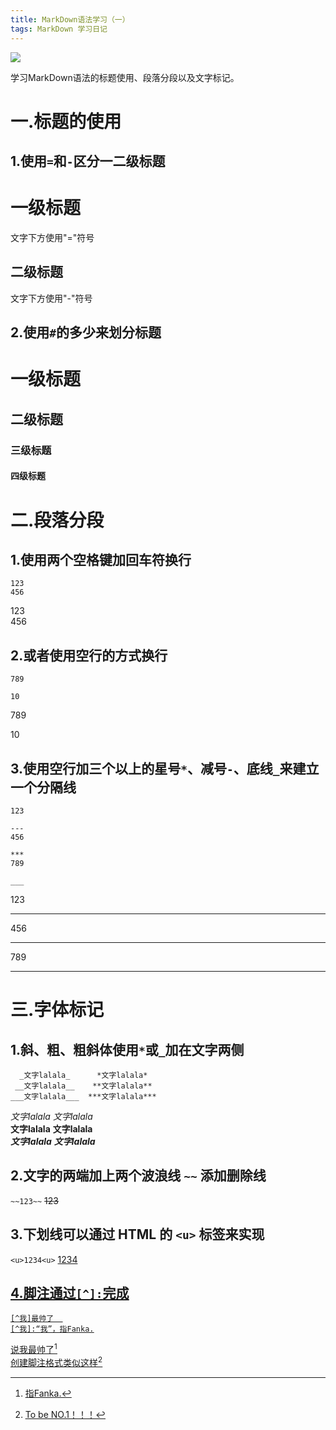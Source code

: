 ```yaml
---
title: MarkDown语法学习（一）
tags: MarkDown 学习日记
---
```


![](https://pan.qia.icu/images/2020/08/22/Qgqk7txaxN/i%E2%99%A5markdown.jpg)

学习MarkDown语法的标题使用、段落分段以及文字标记。  

<!--more-->

一.标题的使用
=============

1.使用`=`和`-`区分一二级标题
---------------------------

一级标题
========  
文字下方使用"="符号  

二级标题
-------  
文字下方使用"-"符号  


2.使用`#`的多少来划分标题
----------------------  
# 一级标题  
## 二级标题  
### 三级标题  
#### 四级标题  


二.段落分段
=============

1.使用两个空格键加回车符换行
--------------------------

```
123  
456
```
123  
456

2.或者使用空行的方式换行
-----------------------

```
789

10
```
789

10

3.使用空行加三个以上的星号`*`、减号`-`、底线`_`来建立一个分隔线
----------------------------

```
123

---
456

***
789

___
```
123

---
456

***
789

___

三.字体标记
=======

1.斜、粗、粗斜体使用`*`或`_`加在文字两侧
---------------------------  
```
  _文字lalala_      *文字lalala*
 __文字lalala__    **文字lalala**
___文字lalala___  ***文字lalala***
```
_文字lalala_  *文字lalala*  
__文字lalala__  **文字lalala**  
___文字lalala___  ***文字lalala***  

2.文字的两端加上两个波浪线 `~~` 添加删除线
-----------------------------  
`~~123~~` ~~123~~

3.下划线可以通过 HTML 的 `<u>` 标签来实现
------------------------------------  
`<u>1234<u>` <u>1234<u>

4.脚注通过`[^]:`完成
---------------------------------  

```
[^我]最帅了  
[^我]:“我”，指Fanka.
``` 
说我最帅了[^我]  
创建脚注格式类似这样[^RUN]



[^我]: 指Fanka.
[^RUN]: To be NO.1！！！

